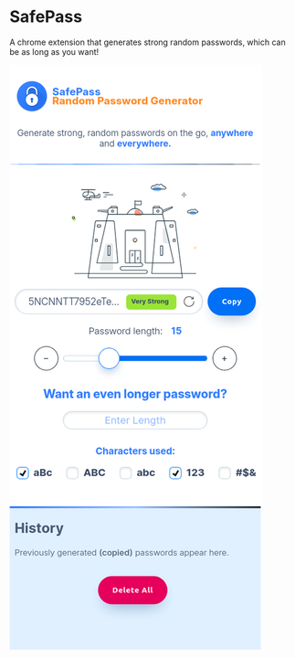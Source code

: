 # SafePass

A chrome extension that generates strong random passwords, which can be as long as you want!

<img src="https://github.com/RealAbdurRehman/safe-pass/blob/main/Preview.png?raw=true" alt="Preview" />